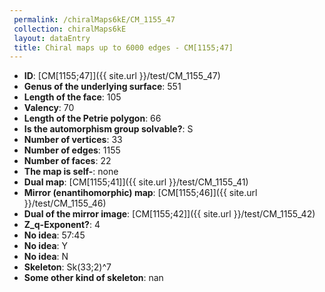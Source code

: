 ```yaml
--- 
 permalink: /chiralMaps6kE/CM_1155_47 
 collection: chiralMaps6kE
 layout: dataEntry
 title: Chiral maps up to 6000 edges - CM[1155;47]
---
```


- **ID**: [CM[1155;47]]({{ site.url }}/test/CM_1155_47)
- **Genus of the underlying surface**: 551
- **Length of the face**: 105
- **Valency**: 70
- **Length of the Petrie polygon**: 66
- **Is the automorphism group solvable?**: S
- **Number of vertices**: 33
- **Number of edges**: 1155
- **Number of faces**: 22
- **The map is self-**: none
- **Dual map**: [CM[1155;41]]({{ site.url }}/test/CM_1155_41)
- **Mirror (enantihomorphic) map**: [CM[1155;46]]({{ site.url }}/test/CM_1155_46)
- **Dual of the mirror image**: [CM[1155;42]]({{ site.url }}/test/CM_1155_42)
- **Z_q-Exponent?**: 4
- **No idea**:  57:45
- **No idea**: Y
- **No idea**: N
- **Skeleton**: Sk(33;2)^7
- **Some other kind of skeleton**: nan
